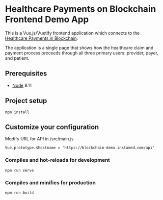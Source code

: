 # Healthcare Payments on Blockchain Frontend Demo App

This is a Vue.js/Vuetify frontend application which connects to the [Healthcare Payments in Blockchain](https://github.com/instamed/healthcare-payments-blockchain/).

The application is a single page that shows how the healthcare claim and payment process proceeds through all three primary users: provider, payer, and patient.

## Prerequisites

* [Node](https://nodejs.org/en/download/) 8.11

## Project setup
```
npm install
```
## Customize your configuration

Modify URL for API in /src/main.js
```
Vue.prototype.$hostname = 'https://blockchain-demo.instamed.com/api'
```

### Compiles and hot-reloads for development
```
npm run serve
```

### Compiles and minifies for production
```
npm run build
```
